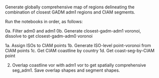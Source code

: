 Generate globally comprehensive map of regions delineating the combination of
closest GADM adm1 regions and CIAM segments.

Run the notebooks in order, as follows:

0a. Filter adm0 and adm1
0b. Generate closest-gadm-adm1 voronoi, dissolve to get closest-gadm-adm0 voronoi

1a. Assign ISOs to CIAM points
1b. Generate ISO-level point-voronoi from CIAM points
1c. Get CIAM coastline by country
1d. Get coast-seg-by-CIAM point

2. Overlap coastline vor with adm1 vor to get spatially comprehensive seg_adm1.
Save overlap shapes and segment shapes.